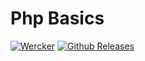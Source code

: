 # Php Basics
[![Wercker](https://img.shields.io/wercker/ci/wercker/docs.svg)]()
[![Github Releases](https://img.shields.io/github/downloads/atom/atom/latest/total.svg)]()
